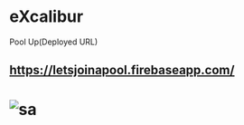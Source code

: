 # eXcalibur
Pool Up(Deployed URL)
## https://letsjoinapool.firebaseapp.com/
# ![sa](https://user-images.githubusercontent.com/40169818/46859378-74b26d00-cdc2-11e8-9cbc-ddc4c7413b95.png)
